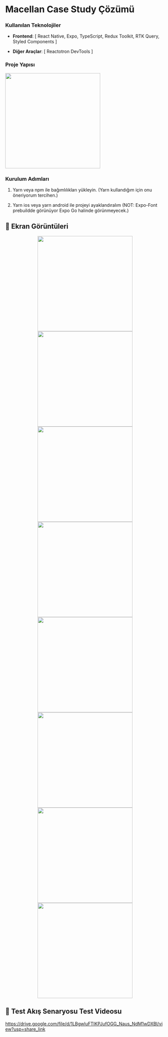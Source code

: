# Macellan Case Study Çözümü

### Kullanılan Teknolojiler

-   **Frontend**: [
    React Native,
    Expo,
    TypeScript,
    Redux Toolkit,
    RTK Query,
    Styled Components
    ]

-   **Diğer Araçlar**: [
    Reactotron DevTools
    ]

### Proje Yapısı

   <img src="./screenshots/ProjectStructure.png" width="300" />

### Kurulum Adımları

1. Yarn veya npm ile bağımlılıkları yükleyin. (Yarn kullandığım için onu öneriyorum tercihen.)

2. Yarn ios veya yarn android ile projeyi ayaklandıralım (NOT: Expo-Font prebuildde görünüyor Expo Go halinde görünmeyecek.)

## 📸 Ekran Görüntüleri

<div align="center">
   <img src="./screenshots/Login.png" width="300" />
   <img src="./screenshots/Register.png" width="300" />
   <img src="./screenshots/Home.png" width="300" />
   <img src="./screenshots/QRScanner.png" width="300" />
   <img src="./screenshots/UploadBalance.png" width="300" />
   <img src="./screenshots/EnteredReferenceCode.png" width="300" />
   <img src="./screenshots/ApproveDisabledSwith.png" width="300" />
   <img src="./screenshots/ApproveEnabledSwitch.png" width="300" />
</div>

## 📸 Test Akış Senaryosu Test Videosu

https://drive.google.com/file/d/1LBgwluFTIKPJufOGG_Naus_NdM1wDXBl/view?usp=share_link
